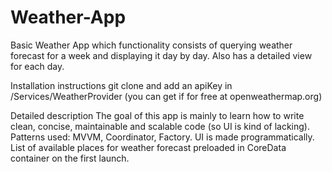 # Weather-App
Basic Weather App which functionality consists of querying weather forecast for a week and displaying it day by day. Also has a detailed view for each day.

Installation instructions
git clone and add an apiKey in /Services/WeatherProvider (you can get if for free at openweathermap.org)

Detailed description
The goal of this app is mainly to learn how to write clean, concise, maintainable and scalable code (so UI is kind of lacking).
Patterns used: MVVM, Coordinator, Factory.
UI is made programmatically.
List of available places for weather forecast preloaded in CoreData container on the first launch.
